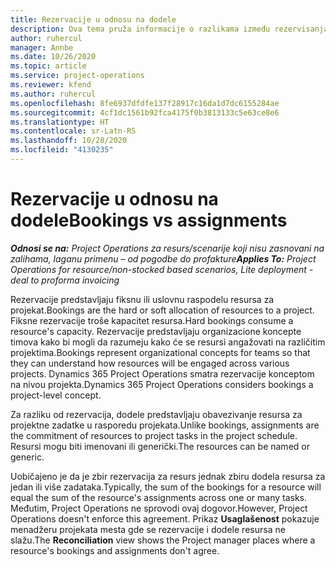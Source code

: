 ```yaml
---
title: Rezervacije u odnosu na dodele
description: Ova tema pruža informacije o razlikama između rezervisanja resursa i dodeljivanja resursa.
author: ruhercul
manager: Annbe
ms.date: 10/26/2020
ms.topic: article
ms.service: project-operations
ms.reviewer: kfend
ms.author: ruhercul
ms.openlocfilehash: 8fe6937dfdfe137f28917c16da1d7dc6155284ae
ms.sourcegitcommit: 4cf1dc1561b92fca4175f0b3813133c5e63ce8e6
ms.translationtype: HT
ms.contentlocale: sr-Latn-RS
ms.lasthandoff: 10/28/2020
ms.locfileid: "4130235"
---
```

# <a name="bookings-vs-assignments"></a><span data-ttu-id="a00f3-103">Rezervacije u odnosu na dodele</span><span class="sxs-lookup"><span data-stu-id="a00f3-103">Bookings vs assignments</span></span>

<span data-ttu-id="a00f3-104">_**Odnosi se na:** Project Operations za resurs/scenarije koji nisu zasnovani na zalihama, laganu primenu – od pogodbe do profakture_</span><span class="sxs-lookup"><span data-stu-id="a00f3-104">_**Applies To:** Project Operations for resource/non-stocked based scenarios, Lite deployment - deal to proforma invoicing_</span></span>

<span data-ttu-id="a00f3-105">Rezervacije predstavljaju fiksnu ili uslovnu raspodelu resursa za projekat.</span><span class="sxs-lookup"><span data-stu-id="a00f3-105">Bookings are the hard or soft allocation of resources to a project.</span></span> <span data-ttu-id="a00f3-106">Fiksne rezervacije troše kapacitet resursa.</span><span class="sxs-lookup"><span data-stu-id="a00f3-106">Hard bookings consume a resource's capacity.</span></span> <span data-ttu-id="a00f3-107">Rezervacije predstavljaju organizacione koncepte timova kako bi mogli da razumeju kako će se resursi angažovati na različitim projektima.</span><span class="sxs-lookup"><span data-stu-id="a00f3-107">Bookings represent organizational concepts for teams so that they can understand how resources will be engaged across various projects.</span></span> <span data-ttu-id="a00f3-108">Dynamics 365 Project Operations smatra rezervacije konceptom na nivou projekta.</span><span class="sxs-lookup"><span data-stu-id="a00f3-108">Dynamics 365 Project Operations considers bookings a project-level concept.</span></span> 

<span data-ttu-id="a00f3-109">Za razliku od rezervacija, dodele predstavljaju obavezivanje resursa za projektne zadatke u rasporedu projekata.</span><span class="sxs-lookup"><span data-stu-id="a00f3-109">Unlike bookings, assignments are the commitment of resources to project tasks in the project schedule.</span></span> <span data-ttu-id="a00f3-110">Resursi mogu biti imenovani ili generički.</span><span class="sxs-lookup"><span data-stu-id="a00f3-110">The resources can be named or generic.</span></span> 

<span data-ttu-id="a00f3-111">Uobičajeno je da je zbir rezervacija za resurs jednak zbiru dodela resursa za jedan ili više zadataka.</span><span class="sxs-lookup"><span data-stu-id="a00f3-111">Typically, the sum of the bookings for a resource will equal the sum of the resource's assignments across one or many tasks.</span></span> <span data-ttu-id="a00f3-112">Međutim, Project Operations ne sprovodi ovaj dogovor.</span><span class="sxs-lookup"><span data-stu-id="a00f3-112">However, Project Operations doesn't enforce this agreement.</span></span> <span data-ttu-id="a00f3-113">Prikaz **Usaglašenost** pokazuje menadžeru projekata mesta gde se rezervacije i dodele resursa ne slažu.</span><span class="sxs-lookup"><span data-stu-id="a00f3-113">The **Reconciliation** view shows the Project manager places where a resource's bookings and assignments don't agree.</span></span>
